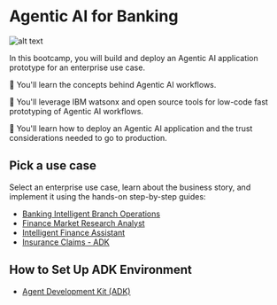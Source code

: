 # Agentic AI for Banking

![alt text](/agentic-bootcamp.png)


In this bootcamp, you will build and deploy an Agentic AI application prototype for an enterprise use case.

🚀 You'll learn the concepts behind Agentic AI workflows.

🚀 You'll leverage IBM watsonx and open source tools for low-code fast prototyping of Agentic AI workflows.

🚀 You'll learn how to deploy an Agentic AI application and the trust considerations needed to go to production.

## Pick a use case
Select an enterprise use case, learn about the business story, and implement it using the hands-on step-by-step guides:
- [Banking Intelligent Branch Operations](./usecases/Banking%20Intelligent%20Branch%20Operations/)
- [Finance Market Research Analyst](./usecases/Finance%20Market%20Research%20Analyst/)
- [Intelligent Finance Assistant](./usecases/Intelligent%20Finance%20Assistant/)
- [Insurance Claims - ADK](./usecases/Claim%20Agent/)

## How to Set Up ADK Environment
- [Agent Development Kit (ADK)](./usecases/Agent%20Development%20Kit/)


